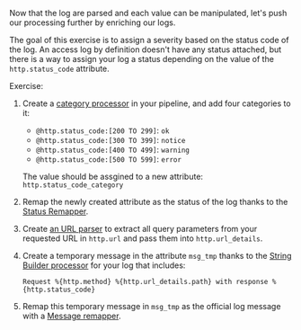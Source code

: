 Now that the log are parsed and each value can be manipulated, let's push our processing further by enriching our logs.

The goal of this exercise is to assign a severity based on the status code of the log. An access log by definition doesn't have any status attached, but there is a way to assign your log a status depending on the value of the `http.status_code` attribute.

Exercise:

1. Create a [category processor](https://docs.datadoghq.com/logs/processing/processors/#category-processor) in your pipeline, and add four categories to it:

    * `@http.status_code:[200 TO 299]`:  `ok`
    * `@http.status_code:[300 TO 399]`:  `notice`
    * `@http.status_code:[400 TO 499]`:  `warning`
    * `@http.status_code:[500 TO 599]`:  `error`

    The value should be assgined to a new attribute: `http.status_code_category`

2. Remap the newly created attribute as the status of the log thanks to the [Status Remapper](https://docs.datadoghq.com/logs/processing/processors/#log-status-remapper).
3. Create [an URL parser](https://docs.datadoghq.com/logs/processing/processors/#url-parser) to extract all query parameters from your requested URL in `http.url` and pass them into `http.url_details`.
4. Create a temporary message in the attribute `msg_tmp` thanks to the [String Builder processor](https://docs.datadoghq.com/logs/processing/processors/#string-builder-processor) for your log that includes:

    `Request %{http.method} %{http.url_details.path} with response %{http.status_code}`

5. Remap this temporary message in `msg_tmp` as the official log message with a [Message remapper](https://docs.datadoghq.com/logs/processing/processors/#log-message-remapper).
